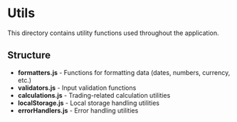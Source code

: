 # Utils

This directory contains utility functions used throughout the application.

## Structure

- **formatters.js** - Functions for formatting data (dates, numbers, currency, etc.)
- **validators.js** - Input validation functions
- **calculations.js** - Trading-related calculation utilities
- **localStorage.js** - Local storage handling utilities
- **errorHandlers.js** - Error handling utilities
